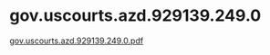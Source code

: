 # gov.uscourts.azd.929139.249.0

[gov.uscourts.azd.929139.249.0.pdf](gov%20uscourts%20azd%20929139%20249%200%203464042f905b4c1590fc93057f3bd652/gov.uscourts.azd.929139.249.0.pdf)
